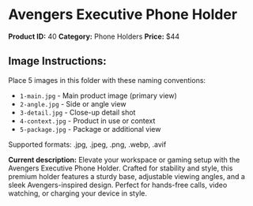 # Avengers Executive Phone Holder

**Product ID:** 40
**Category:** Phone Holders
**Price:** $44

## Image Instructions:
Place 5 images in this folder with these naming conventions:
- `1-main.jpg` - Main product image (primary view)
- `2-angle.jpg` - Side or angle view
- `3-detail.jpg` - Close-up detail shot
- `4-context.jpg` - Product in use or context
- `5-package.jpg` - Package or additional view

Supported formats: .jpg, .jpeg, .png, .webp, .avif

**Current description:**
Elevate your workspace or gaming setup with the Avengers Executive
          Phone Holder. Crafted for stability and style, this premium holder
          features a sturdy base, adjustable viewing angles, and a sleek
          Avengers-inspired design. Perfect for hands-free calls, video
          watching, or charging your device in style.
